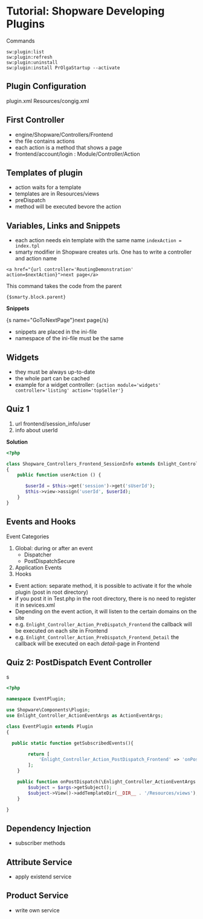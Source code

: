 # Tutorial: Shopware Developing Plugins

Commands
```
sw:plugin:list
sw:plugin:refresh
sw:plugin:uninstall
sw:plugin:install PrOlgaStartup --activate
```

## Plugin Configuration

plugin.xml
Resources/congig.xml

## First Controller

- engine/Shopware/Controllers/Frontend
- the file contains actions
- each action is a method that shows a page
- frontend/account/login : Module/Controller/Action

## Templates of plugin
- action waits for a template
- templates are in Resources/views
- preDispatch
- method will be executed bevore the action

## Variables, Links and Snippets

- each action needs ein template with the same name
`indexAction = index.tpl`
- smarty modifier in Shopware creates urls. One has to write a controller and action name

```
<a href="{url controller='RoutingDemonstration' action=$nextAction}">next page</a>
```

This command takes the code from the parent
```
{$smarty.block.parent}
```


__Snippets__

{s name="GoToNextPage"}next page{/s}

- snippets are placed in the ini-file
- namespace of the ini-file must be the same

## Widgets
- they must be always up-to-date
- the whole part can be cached
- example for a widget controller: `{action module='widgets' controller='listing' action='topSeller'}`


## Quiz 1

1. url frontend/session_info/user
2. info about userId

__Solution__

```php
<?php

class Shopware_Controllers_Frontend_SessionInfo extends Enlight_Controller_Action
{
    public function userAction () {

       $userId = $this->get('session')->get('sUserId');
       $this->view->assign('userId', $userId);
    }
}
```


## Events and Hooks

Event Categories

1. Global: during or after an event
    - Dispatcher
    - PostDispatchSecure
2. Application Events
3. Hooks

- Event action: separate method, it is possible to activate it for the whole plugin (post in root directory)
- if you post it in Test.php in the root directory, there is no need to register it in sevices.xml
- Depending on the event action, it will listen to the certain domains on the site
- e.g. `Enlight_Controller_Action_PreDispatch_Frontend` the callback will be executed on each site in Frontend
- e.g. `Enlight_Controller_Action_PreDispatch_Frontend_Detail` the callback will be executed on each _detail_-page in Frontend

## Quiz 2: PostDispatch Event Controller
s
```php
<?php

namespace EventPlugin;

use Shopware\Components\Plugin;
use Enlight_Controller_ActionEventArgs as ActionEventArgs;

class EventPlugin extends Plugin
{

  public static function getSubscribedEvents(){

        return [
            'Enlight_Controller_Action_PostDispatch_Frontend' => 'onPostDispatch'
        ];
    }

    public function onPostDispatch(\Enlight_Controller_ActionEventArgs $args){
        $subject = $args->getSubject();
        $subject->View()->addTemplateDir(__DIR__ . '/Resources/views');
    }

}
```

## Dependency Injection

- subscriber methods

## Attribute Service
- apply existend service

## Product Service
- write own service